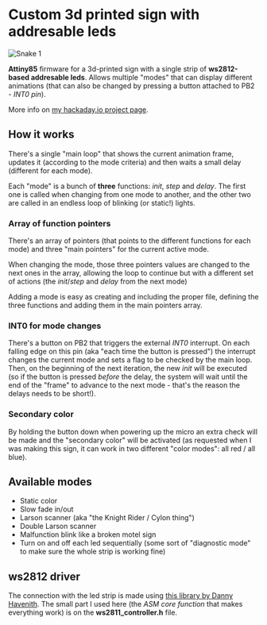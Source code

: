 # Custom 3d printed sign with addresable leds
![Snake 1](http://albertgonzalez.coffee/projects/elfuns_sign/img/header_small.jpg)

__Attiny85__ firmware for a 3d-printed sign with a single strip of __ws2812-based addresable leds__. Allows multiple "modes" that can display different animations (that can also be changed by pressing a button attached to PB2 - _INT0 pin_).

More info on [my hackaday.io project page](https://hackaday.io/project/182790/details/).

## How it works
There's a single "main loop" that shows the current animation frame, updates it (according to the mode criteria) and then waits a small delay (different for each mode).

Each "mode" is a bunch of __three__ functions: _init_, _step_ and _delay_. The first one is called when changing from one mode to another, and the other two are called in an endless loop of blinking (or static!) lights.

### Array of function pointers

There's an array of pointers (that points to the different functions for each mode) and three "main pointers" for the current active mode.

When changing the mode, those three pointers values are changed to the next ones in the array, allowing the loop to continue but with a different set of actions (the _init_/_step_ and _delay_ from the next mode)

Adding a mode is easy as creating and including the proper file, defining the three functions and adding them in the main pointers array.

### INT0 for mode changes

There's a button on PB2 that triggers the external _INT0_ interrupt. On each falling edge on this pin (aka "each time the button is pressed") the interrupt changes the current mode and sets a flag to be checked by the main loop. Then, on the beginning of the next iteration, the new _init_ will be executed (so if the button is pressed _before_ the delay, the system will wait until the end of the "frame" to advance to the next mode - that's the reason the delays needs to be short!).

### Secondary color

By holding the button down when powering up the micro an extra check will be made and the "secondary color" will be activated (as requested when I was making this sign, it can work in two different "color modes": all red / all blue).

## Available modes

- Static color
- Slow fade in/out
- Larson scanner (aka "the Knight Rider / Cylon thing")
- Double Larson scanner
- Malfunction blink like a broken motel sign
- Turn on and off each led sequentially (some sort of "diagnostic mode" to make sure the whole strip is working fine)

## ws2812 driver
The connection with the led strip is made using [this library by Danny Havenith](https://github.com/DannyHavenith/ws2811). The small part I used here (the _ASM core function_ that makes everything work) is on the __ws2811_controller.h__ file.
